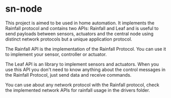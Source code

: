# sn-node
This project is aimed to be used in home automation. It implements the Rainfall protocol and contains two APIs: Rainfall and Leaf and is useful to send payloads between sensors, actuators and the central node using distinct network protocols but a unique application protocol.

The Rainfall API is the implementation of the Rainfall Protocol. You can use it to implement your sensor, controller or actuator.

The Leaf API is an library to implement sensors and actuators. When you use this API you don't need to know anything about the control messages in the Rainfall Protocol, just send data and receive commands.

You can use about any network protocol with the Rainfall protocol, check the implemented network APIs for rainfall usage in the drivers folder. 
